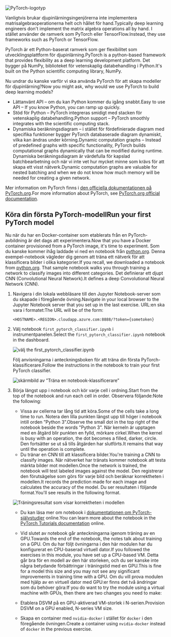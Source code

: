 ![PyTorch-logotyp](../media/5-image1.png) 

<span data-ttu-id="51eee-102">Vanligtvis brukar djupinlärningsingenjörerna inte implementera matrisalgebraoperationerna helt och hållet för hand.</span><span class="sxs-lookup"><span data-stu-id="51eee-102">Typically deep learning engineers don't implement the matrix algebra operations all by hand.</span></span> <span data-ttu-id="51eee-103">I stället använder de ramverk som PyTorch eller TensorFlow.</span><span class="sxs-lookup"><span data-stu-id="51eee-103">Instead, they use frameworks such as PyTorch or TensorFlow.</span></span>  

<span data-ttu-id="51eee-104">PyTorch är ett Python-baserat ramverk som ger flexibilitet som utvecklingsplattform för djupinlärning.</span><span class="sxs-lookup"><span data-stu-id="51eee-104">PyTorch is a python-based framework that provides flexibility as a deep learning development platform.</span></span> <span data-ttu-id="51eee-105">Det bygger på NumPy, biblioteket för vetenskaplig databehandling i Python.</span><span class="sxs-lookup"><span data-stu-id="51eee-105">It's built on the Python scientific computing library, NumPy.</span></span> 

<span data-ttu-id="51eee-106">Nu undrar du kanske varför vi ska använda PyTorch för att skapa modeller för djupinlärning?</span><span class="sxs-lookup"><span data-stu-id="51eee-106">Now you might ask, why would we use PyTorch to build deep learning models?</span></span>  

- <span data-ttu-id="51eee-107">Lättanvänt API – om du kan Python kommer du igång snabbt.</span><span class="sxs-lookup"><span data-stu-id="51eee-107">Easy to use API – If you know Python, you can ramp up quickly.</span></span>
- <span data-ttu-id="51eee-108">Stöd för Python – PyTorch integreras smidigt med stacken för vetenskaplig databehandling.</span><span class="sxs-lookup"><span data-stu-id="51eee-108">Python support – PyTorch smoothly integrates with the scientific computing stack.</span></span>
- <span data-ttu-id="51eee-109">Dynamiska beräkningsdiagram – i stället för fördefinierade diagram med specifika funktioner bygger PyTorch databaserade diagram dynamiskt, vilka kan ändras under körning.</span><span class="sxs-lookup"><span data-stu-id="51eee-109">Dynamic computation graphs – Instead of predefined graphs with specific functionality, PyTorch builds computational graphs dynamically that can be modified during runtime.</span></span> <span data-ttu-id="51eee-110">Dynamiska beräkningsdiagram är värdefulla för kapslad batchbearbetning och när vi inte vet hur mycket minne som krävs för att skapa ett visst nätverk.</span><span class="sxs-lookup"><span data-stu-id="51eee-110">Dynamic computation graphs are valuable for nested batching and when we do not know how much memory will be needed for creating a given network.</span></span>

<span data-ttu-id="51eee-111">Mer information om PyTorch finns i [den officiella dokumentationen på PyTorch.org](https://pytorch.org/about/).</span><span class="sxs-lookup"><span data-stu-id="51eee-111">For more information about PyTorch, see [PyTorch.org official documentation](https://pytorch.org/about/).</span></span>

## <a name="run-your-first-pytorch-model"></a><span data-ttu-id="51eee-112">Köra din första PyTorch-modell</span><span class="sxs-lookup"><span data-stu-id="51eee-112">Run your first PyTorch model</span></span>

<span data-ttu-id="51eee-113">Nu när du har en Docker-container som etablerats från en PyTorch-avbildning är det dags att experimentera.</span><span class="sxs-lookup"><span data-stu-id="51eee-113">Now that you have a Docker container provisioned from a PyTorch image, it's time to experiment.</span></span> <span data-ttu-id="51eee-114">Som du kanske kommer ihåg laddade vi ned en notebook från [python.org](https://python.org). Denna exempel-notebook vägleder dig genom att träna ett nätverk för att klassificera bilder i olika kategorier.</span><span class="sxs-lookup"><span data-stu-id="51eee-114">If you recall, we downloaded a notebook from [python.org](https://python.org). That sample notebook walks you through training a network to classify images  into different categories.</span></span> <span data-ttu-id="51eee-115">Det definierar ett djupt CNN (Convolutional Neural Network).</span><span class="sxs-lookup"><span data-stu-id="51eee-115">It defines a deep Convolutional Neural Network (CNN).</span></span>

1. <span data-ttu-id="51eee-116">Navigera i din lokala webbläsare till den Jupyter Notebook-server som du skapade i föregående övning.</span><span class="sxs-lookup"><span data-stu-id="51eee-116">Navigate in your local browser to the Jupyter Notebook server that you set up in the last exercise.</span></span> <span data-ttu-id="51eee-117">URL:en ska vara i formatet:</span><span class="sxs-lookup"><span data-stu-id="51eee-117">The URL will be of the form:</span></span>

    `<HOSTNAME>.<REGION>.cloudapp.azure.com:8888/?token={sometoken}`

1. <span data-ttu-id="51eee-118">Välj notebook `first_pytorch_classifier.ipynb` i instrumentpanelen.</span><span class="sxs-lookup"><span data-stu-id="51eee-118">Select the `first_pytorch_classifier.ipynb` notebook in the dashboard.</span></span>

    ![välj the first_pytorch_classifier.ipynb](../media/5-image2.PNG)

    <span data-ttu-id="51eee-120">Följ anvisningarna i anteckningsboken för att träna din första PyTorch-klassificerare.</span><span class="sxs-lookup"><span data-stu-id="51eee-120">Follow the instructions in the notebook to train your first PyTorch classifier.</span></span>

    ![skärmbild av ”Träna en notebook-klassificerare”](../media/5-image3.PNG)

2. <span data-ttu-id="51eee-122">Börja längst upp i notebook och kör varje cell i ordning.</span><span class="sxs-lookup"><span data-stu-id="51eee-122">Start from the top of the notebook and run each cell in order.</span></span> <span data-ttu-id="51eee-123">Observera följande:</span><span class="sxs-lookup"><span data-stu-id="51eee-123">Note the following:</span></span>

    - <span data-ttu-id="51eee-124">Vissa av cellerna tar lång tid att köra.</span><span class="sxs-lookup"><span data-stu-id="51eee-124">Some of the cells take a long time to run.</span></span> <span data-ttu-id="51eee-125">Notera den lilla punkten längst upp till höger i notebook intill orden ”Python 3”.</span><span class="sxs-lookup"><span data-stu-id="51eee-125">Observe the small dot in the top right of the notebook beside the words "Python 3".</span></span> <span data-ttu-id="51eee-126">När kerneln är upptagen med en åtgärd blir punkten en fylld, mörkare cirkel.</span><span class="sxs-lookup"><span data-stu-id="51eee-126">When the kernel is busy with an operation, the dot becomes a filled, darker, circle.</span></span> <span data-ttu-id="51eee-127">Den fortsätter se ut så tills åtgärden har slutförts.</span><span class="sxs-lookup"><span data-stu-id="51eee-127">It remains that way until the operation is complete.</span></span> 
    - <span data-ttu-id="51eee-128">Du tränar en CNN till att klassificera bilder.</span><span class="sxs-lookup"><span data-stu-id="51eee-128">You're training a CNN to classify images.</span></span> <span data-ttu-id="51eee-129">När nätverket har tränats kommer notebook att testa märkta bilder mot modellen.</span><span class="sxs-lookup"><span data-stu-id="51eee-129">Once the network is trained, the notebook will test labeled images against the model.</span></span> <span data-ttu-id="51eee-130">Den registrerar den förutsägelse som görs för varje bild och beräknar korrektheten i modellen.</span><span class="sxs-lookup"><span data-stu-id="51eee-130">It records the prediction made for each image and calculates the accuracy of the model.</span></span> <span data-ttu-id="51eee-131">Du ser resultaten i följande format.</span><span class="sxs-lookup"><span data-stu-id="51eee-131">You'll see results in the following format.</span></span>

    ![Träningsresultat som visar korrektheten i modellen](../media/accuracy.png)
    
    - <span data-ttu-id="51eee-133">Du kan läsa mer om notebook i [dokumentationen om PyTorch-självstudier](https://pytorch.org/tutorials/beginner/blitz/cifar10_tutorial.html) online.</span><span class="sxs-lookup"><span data-stu-id="51eee-133">You can learn more about the notebook in the [PyTorch Tutorials documentation](https://pytorch.org/tutorials/beginner/blitz/cifar10_tutorial.html) online.</span></span>
    
    - <span data-ttu-id="51eee-134">Vid slutet av notebook går anteckningarna igenom träning av en GPU.</span><span class="sxs-lookup"><span data-stu-id="51eee-134">Towards the end of the notebook, the notes talk about training on a GPU.</span></span> <span data-ttu-id="51eee-135">Om du har följt övningarna i den här modulen har du konfigurerat en CPU-baserad virtuell dator.</span><span class="sxs-lookup"><span data-stu-id="51eee-135">If you followed the exercises in this module, you have set up a CPU-based VM.</span></span> <span data-ttu-id="51eee-136">Detta går bra för en modell av den här storleken, och du ser kanske inte några betydande förbättringar i träningstid med en GPU.</span><span class="sxs-lookup"><span data-stu-id="51eee-136">This is fine for a model this size and you may not see any significant improvements in training time with a GPU.</span></span> <span data-ttu-id="51eee-137">Om du vill prova modulen med hjälp av en virtuell dator med GPU:er finns det två ändringar som du behöver göra:</span><span class="sxs-lookup"><span data-stu-id="51eee-137">If you do want to try the module using a  virtual machine with GPUs, then there are two changes you need to make:</span></span>
    - <span data-ttu-id="51eee-138">Etablera DSVM på en GPU-aktiverad VM-storlek i N-serien.</span><span class="sxs-lookup"><span data-stu-id="51eee-138">Provision DSVM on a GPU enabled, N-series VM size.</span></span>
    - <span data-ttu-id="51eee-139">Skapa en container med `nvidia-docker` i stället för `docker` i den föregående övningen.</span><span class="sxs-lookup"><span data-stu-id="51eee-139">Create a container using `nvidia-docker` instead of `docker` in the previous exercise.</span></span>